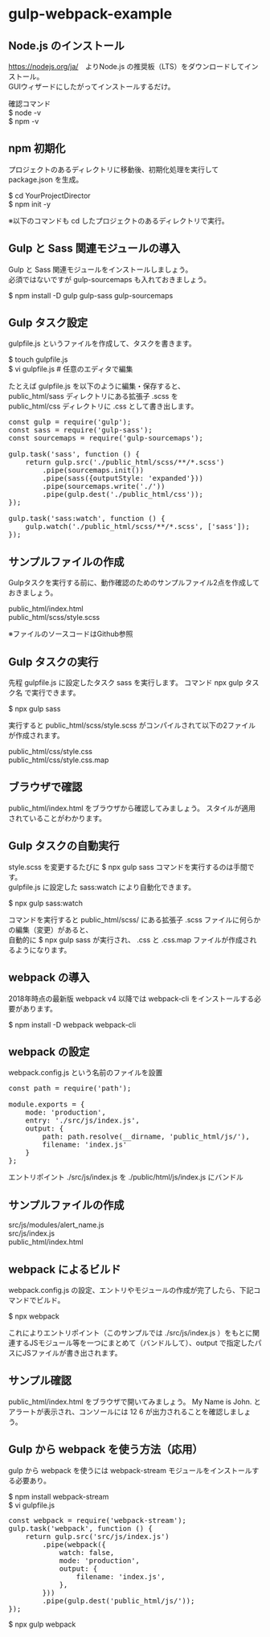 # gulp-webpack-example


## Node.js のインストール
<https://nodejs.org/ja/>　よりNode.js の推奨板（LTS）をダウンロードしてインストール。  
GUIウィザードにしたがってインストールするだけ。

確認コマンド  
$ node -v  
$ npm -v


## npm 初期化
プロジェクトのあるディレクトリに移動後、初期化処理を実行して package.json を生成。

$ cd YourProjectDirector  
$ npm init -y

※以下のコマンドも cd したプロジェクトのあるディレクトリで実行。


## Gulp と Sass 関連モジュールの導入
Gulp と Sass 関連モジュールをインストールしましょう。  
必須ではないですが gulp-sourcemaps も入れておきましょう。

$ npm install -D gulp gulp-sass gulp-sourcemaps


## Gulp タスク設定
gulpfile.js というファイルを作成して、タスクを書きます。

$ touch gulpfile.js  
$ vi gulpfile.js  #  任意のエディタで編集

たとえば gulpfile.js を以下のように編集・保存すると、  
public_html/sass ディレクトリにある拡張子 .scss を  
public_html/css ディレクトリに .css として書き出します。

<pre>
const gulp = require('gulp');
const sass = require('gulp-sass');
const sourcemaps = require('gulp-sourcemaps');

gulp.task('sass', function () {
    return gulp.src('./public_html/scss/**/*.scss')
        .pipe(sourcemaps.init())
        .pipe(sass({outputStyle: 'expanded'}))
        .pipe(sourcemaps.write('./'))
        .pipe(gulp.dest('./public_html/css'));
});

gulp.task('sass:watch', function () {
    gulp.watch('./public_html/scss/**/*.scss', ['sass']);
});
</pre>


## サンプルファイルの作成
Gulpタスクを実行する前に、動作確認のためのサンプルファイル2点を作成しておきましょう。

public_html/index.html  
public_html/scss/style.scss  

※ファイルのソースコードはGithub参照


## Gulp タスクの実行
先程 gulpfile.js に設定したタスク sass を実行します。
コマンド npx gulp タスク名 で実行できます。

$ npx gulp sass  

実行すると public_html/scss/style.scss がコンパイルされて以下の2ファイルが作成されます。

public_html/css/style.css  
public_html/css/style.css.map


## ブラウザで確認
public_html/index.html をブラウザから確認してみましょう。
スタイルが適用されていることがわかります。


## Gulp タスクの自動実行
style.scss を変更するたびに $ npx gulp sass コマンドを実行するのは手間です。  
gulpfile.js に設定した sass:watch により自動化できます。

$ npx gulp sass:watch  

コマンドを実行すると public_html/scss/ にある拡張子 .scss ファイルに何らかの編集（変更）があると、  
自動的に $ npx gulp sass が実行され、 .css と .css.map ファイルが作成されるようになります。


## webpack の導入
2018年時点の最新版 webpack v4 以降では webpack-cli をインストールする必要があります。

$ npm install -D webpack webpack-cli


## webpack の設定
webpack.config.js という名前のファイルを設置

<pre>
const path = require('path');

module.exports = {
    mode: 'production',
    entry: './src/js/index.js',
    output: {
        path: path.resolve(__dirname, 'public_html/js/'),
        filename: 'index.js'
    }
};
</pre>

エントリポイント ./src/js/index.js を ./public/html/js/index.js にバンドル


## サンプルファイルの作成
src/js/modules/alert_name.js  
src/js/index.js  
public_html/index.html


## webpack によるビルド
webpack.config.js の設定、エントリやモジュールの作成が完了したら、下記コマンドでビルド。

$ npx webpack

これによりエントリポイント（このサンプルでは ./src/js/index.js ）をもとに関連するJSモジュール等を一つにまとめて（バンドルして）、output で指定したパスにJSファイルが書き出されます。


## サンプル確認
public_html/index.html  をブラウザで開いてみましょう。
My Name is John. とアラートが表示され、コンソールには 12  6  が出力されることを確認しましょう。



## Gulp から webpack を使う方法（応用）
gulp から webpack を使うには webpack-stream モジュールをインストールする必要あり。

$ npm install webpack-stream  
$ vi gulpfile.js

<pre>
const webpack = require('webpack-stream');
gulp.task('webpack', function () {
    return gulp.src('src/js/index.js')
        .pipe(webpack({
            watch: false,
            mode: 'production',
            output: {
                filename: 'index.js',
            },
        }))
        .pipe(gulp.dest('public_html/js/'));
});
</pre>

$ npx gulp webpack